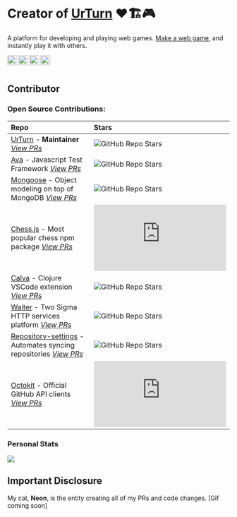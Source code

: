 # Creator of [UrTurn](https://www.urturn.app/) ❤️🏗️🎮

A platform for developing and playing web games. [Make a web game](https://docs.urturn.app/), and instantly play it with others.

<a href="https://discord.gg/myWacjdb5S">
  <img align="left" alt="UrTurn Discord" width="22px" src="https://raw.githubusercontent.com/peterthehan/peterthehan/master/assets/discord.svg" />
</a>
<a href="https://www.linkedin.com/in/distributed/">
  <img align="left" alt="Kevo1ution's LinkedIN" width="22px" src="https://raw.githubusercontent.com/peterthehan/peterthehan/master/assets/linkedin.svg" />
</a>
<a href="https://www.instagram.com/tingtongtang/">
  <img align="left" alt="Kevo1ution's Instagram" width="22px" src="https://raw.githubusercontent.com/hussainweb/hussainweb/main/icons/instagram.png" />
</a>
<a href="https://twitter.com/kevo1ution">
  <img align="left" alt="Kevo1ution | Twitter" width="22px" src="https://raw.githubusercontent.com/peterthehan/peterthehan/master/assets/twitter.svg" />
</a>
<br></br>

## Contributor

### Open Source Contributions:
| Repo | Stars |
|:---	|:---	|
| [UrTurn](https://github.com/turnbasedgames) - **Maintainer** [_View PRs_](https://github.com/turnbasedgames/urturn/pulls?q=is%3Apr+author%3Akevo1ution+is%3Aclosed) | ![GitHub Repo Stars](https://img.shields.io/github/stars/turnbasedgames?style=social) |
| [Ava](https://github.com/avajs/ava) - Javascript Test Framework [_View PRs_](https://github.com/avajs/ava/pulls?q=is%3Apr+author%3Akevo1ution+is%3Aclosed) | ![GitHub Repo Stars](https://img.shields.io/github/stars/avajs/ava?style=social) |
| [Mongoose](https://github.com/Automattic/mongoose) - Object modeling on top of MongoDB [_View PRs_](https://github.com/Automattic/mongoose/pulls?q=is%3Apr+is%3Aclosed+author%3Akevo1ution) | ![GitHub Repo Stars](https://img.shields.io/github/stars/Automattic/mongoose?style=social) |
| [Chess.js](https://github.com/jhlywa/chess.js) - Most popular chess npm package [_View PRs_](https://github.com/jhlywa/chess.js/pulls?q=is%3Apr+is%3Aclosed+author%3Akevo1ution) | ![GitHub Repo Stars](https://img.shields.io/github/stars/jhlywa/chess.js?style=social) |
| [Calva](https://github.com/BetterThanTomorrow/calva) - Clojure VSCode extension [_View PRs_](https://github.com/BetterThanTomorrow/calva/pulls?q=is%3Apr+author%3Akevo1ution+is%3Aclosed) | ![GitHub Repo Stars](https://img.shields.io/github/stars/BetterThanTomorrow/calva?style=social) |
| [Waiter](https://github.com/twosigma/waiter) - Two Sigma HTTP services platform [_View PRs_](https://github.com/twosigma/waiter/pulls?q=is%3Apr+author%3Akevo1ution+is%3Aclosed) | ![GitHub Repo Stars](https://img.shields.io/github/stars/twosigma/waiter?style=social) |
| [Repository-settings](https://github.com/repository-settings/app) - Automates syncing repositories [_View PRs_](https://github.com/repository-settings/app/pulls?q=is%3Apr+is%3Aclosed+author%3Akevo1ution) | ![GitHub Repo Stars](https://img.shields.io/github/stars/repository-settings/app?style=social) |
| [Octokit](https://github.com/octokit/endpoint.js) - Official GitHub API clients [_View PRs_](https://github.com/octokit/endpoint.js/pulls?q=is%3Apr+is%3Aclosed+author%3Akevo1ution) | ![GitHub Repo Stars](https://img.shields.io/github/stars/octokit/endpoint.js?style=social) |

### Personal Stats
![](https://github-readme-stats.vercel.app/api?username=kevo1ution&count_private=true&show_icons=true&theme=dark)

## Important Disclosure

My cat, **Neon**, is the entity creating all of my PRs and code changes.
[Gif coming soon]
